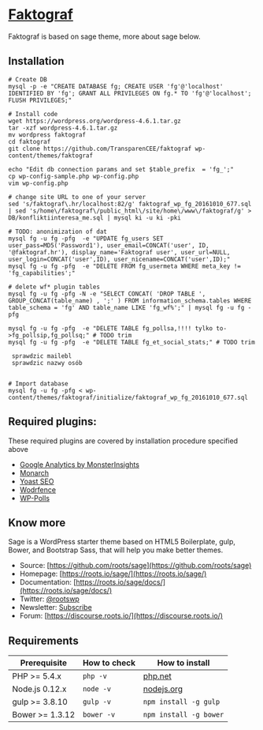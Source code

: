 # [Faktograf](https://faktograf.hr/)

Faktograf is based on sage theme, more about sage below.

## Installation

```
# Create DB
mysql -p -e "CREATE DATABASE fg; CREATE USER 'fg'@'localhost' IDENTIFIED BY 'fg'; GRANT ALL PRIVILEGES ON fg.* TO 'fg'@'localhost'; FLUSH PRIVILEGES;"

# Install code
wget https://wordpress.org/wordpress-4.6.1.tar.gz
tar -xzf wordpress-4.6.1.tar.gz
mv wordpress faktograf
cd faktograf
git clone https://github.com/TransparenCEE/faktograf wp-content/themes/faktograf

echo "Edit db connection params and set $table_prefix  = 'fg_';"
cp wp-config-sample.php wp-config.php
vim wp-config.php

# change site URL to one of your server
sed 's/faktograf\.hr/localhost:82/g' faktograf_wp_fg_20161010_677.sql | sed 's/home\/faktograf\/public_html\/site/home\/www\/faktograf/g' > DB/konfliktiinteresa_me.sql | mysql ki -u ki -pki

# TODO: anonimization of dat
mysql fg -u fg -pfg  -e "UPDATE fg_users SET user_pass=MD5('Password1'), user_email=CONCAT('user', ID, '@faktograf.hr'), display_name='Faktograf user', user_url=NULL, user_login=CONCAT('user',ID), user_nicename=CONCAT('user',ID);"
mysql fg -u fg -pfg  -e "DELETE FROM fg_usermeta WHERE meta_key != 'fg_capabilities';"

# delete wf* plugin tables
mysql fg -u fg -pfg -N -e "SELECT CONCAT( 'DROP TABLE ', GROUP_CONCAT(table_name) , ';' ) FROM information_schema.tables WHERE table_schema = 'fg' AND table_name LIKE 'fg_wf%';" | mysql fg -u fg -pfg

mysql fg -u fg -pfg  -e "DELETE TABLE fg_pollsa,!!!! tylko to->fg_pollsip,fg_pollsq;" # TODO trim
mysql fg -u fg -pfg  -e "DELETE TABLE fg_et_social_stats;" # TODO trim

 sprawdzic mailebl
 sprawdzic nazwy osób


# Import database
mysql fg -u fg -pfg < wp-content/themes/faktograf/initialize/faktograf_wp_fg_20161010_677.sql
```

## Required plugins:

These required plugins are covered by installation procedure specified above
* [Google Analytics by MonsterInsights](https://www.monsterinsights.com/)
* [Monarch](https://www.elegantthemes.com/plugins/monarch/)
* [Yoast SEO](https://yoast.com/)
* [Wodrfence](https://www.wordfence.com/)
* [WP-Polls](https://wordpress.org/plugins/wp-polls/)

## Know more

Sage is a WordPress starter theme based on HTML5 Boilerplate, gulp, Bower, and Bootstrap Sass, that will help you make better themes.

* Source: [https://github.com/roots/sage](https://github.com/roots/sage)
* Homepage: [https://roots.io/sage/](https://roots.io/sage/)
* Documentation: [https://roots.io/sage/docs/](https://roots.io/sage/docs/)
* Twitter: [@rootswp](https://twitter.com/rootswp)
* Newsletter: [Subscribe](http://roots.io/subscribe/)
* Forum: [https://discourse.roots.io/](https://discourse.roots.io/)

## Requirements

| Prerequisite    | How to check | How to install
| --------------- | ------------ | ------------- |
| PHP >= 5.4.x    | `php -v`     | [php.net](http://php.net/manual/en/install.php) |
| Node.js 0.12.x  | `node -v`    | [nodejs.org](http://nodejs.org/) |
| gulp >= 3.8.10  | `gulp -v`    | `npm install -g gulp` |
| Bower >= 1.3.12 | `bower -v`   | `npm install -g bower` |
